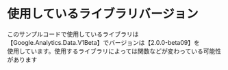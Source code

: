 ﻿# 使用しているライブラリバージョン  
このサンプルコードで使用しているライブラリは【Google.Analytics.Data.V1Beta】でバージョンは【2.0.0-beta09】を  
使用しています。使用するライブラリによっては関数などが変わっている可能性があります